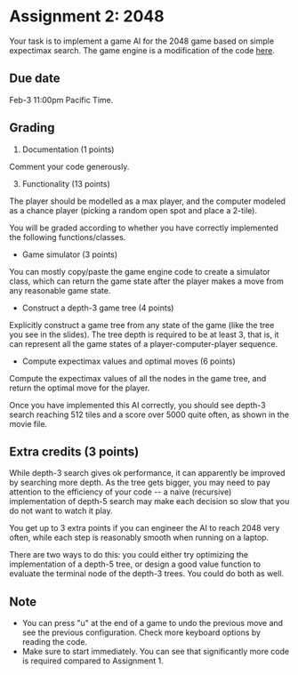 Assignment 2: 2048
=========

Your task is to implement a game AI for the 2048 game based on simple expectimax search. The game engine is a modification of the code [here](https://gist.github.com/lewisjdeane/752eeba4635b479f8bb2). 

Due date
-----
Feb-3 11:00pm Pacific Time. 

Grading
-----

1. Documentation (1 points)

Comment your code generously. 

3. Functionality (13 points)

The player should be modelled as a max player, and the computer modeled as a chance player (picking a random open spot and place a 2-tile). 

You will be graded according to whether you have correctly implemented the following functions/classes. 

- Game simulator (3 points)

You can mostly copy/paste the game engine code to create a simulator class, which can return the game state after the player makes a move from any reasonable game state. 

- Construct a depth-3 game tree (4 points)

Explicitly construct a game tree from any state of the game (like the tree you see in the slides). The tree depth is required to be at least 3, that is, it can represent all the game states of a player-computer-player sequence. 

- Compute expectimax values and optimal moves (6 points)

Compute the expectimax values of all the nodes in the game tree, and return the optimal move for the player. 

Once you have implemented this AI correctly, you should see depth-3 search reaching 512 tiles and a score over 5000 quite often, as shown in the movie file. 

Extra credits (3 points)
------
While depth-3 search gives ok performance, it can apparently be improved by searching more depth. As the tree gets bigger, you may need to pay attention to the efficiency of your code -- a naive (recursive) implementation of depth-5 search may make each decision so slow that you do not want to watch it play. 

You get up to 3 extra points if you can engineer the AI to reach 2048 very often, while each step is reasonably smooth when running on a laptop. 

There are two ways to do this: you could either try optimizing the implementation of a depth-5 tree, or design a good value function to evaluate the terminal node of the depth-3 trees. You could do both as well. 

Note
------
- You can press "u" at the end of a game to undo the previous move and see the previous configuration. Check more keyboard options by reading the code. 
- Make sure to start immediately. You can see that significantly more code is required compared to Assignment 1.
